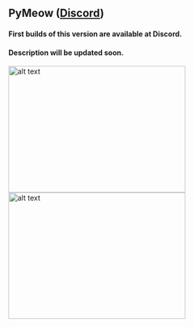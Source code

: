 ## PyMeow ([Discord](https://discord.gg/B34S4aMYqY))
#### First builds of this version are available at Discord.
#### Description will be updated soon.

<img src="https://github.com/qb-0/pyMeow./raw/master/examples/screenshots/csgo.png" alt="alt text" width="350" height="250"> <img src="https://github.com/qb-0/pyMeow./raw/master/examples/screenshots/csgo.png" alt="alt text" width="350" height="250">